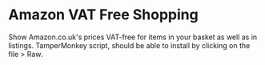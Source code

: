 # Amazon VAT Free Shopping
Show Amazon.co.uk's prices VAT-free for items in your basket as well as in listings.
TamperMonkey script, should be able to install by clicking on the file > Raw.
